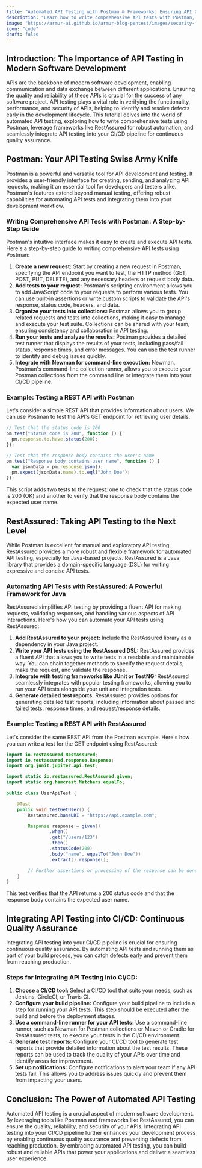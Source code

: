 ```yaml
---
title: "Automated API Testing with Postman & Frameworks: Ensuring API Quality and Reliability"
description: "Learn how to write comprehensive API tests with Postman, leverage frameworks like RestAssured for automated testing, and integrate API testing into your CI/CD pipeline."
image: "https://armur-ai.github.io/armur-blog-pentest/images/security-fundamentals.png"
icon: "code"
draft: false
---
```


## Introduction: The Importance of API Testing in Modern Software Development

APIs are the backbone of modern software development, enabling communication and data exchange between different applications. Ensuring the quality and reliability of these APIs is crucial for the success of any software project. API testing plays a vital role in verifying the functionality, performance, and security of APIs, helping to identify and resolve defects early in the development lifecycle. This tutorial delves into the world of automated API testing, exploring how to write comprehensive tests using Postman, leverage frameworks like RestAssured for robust automation, and seamlessly integrate API testing into your CI/CD pipeline for continuous quality assurance.

## Postman: Your API Testing Swiss Army Knife

Postman is a powerful and versatile tool for API development and testing. It provides a user-friendly interface for creating, sending, and analyzing API requests, making it an essential tool for developers and testers alike. Postman's features extend beyond manual testing, offering robust capabilities for automating API tests and integrating them into your development workflow.

### Writing Comprehensive API Tests with Postman: A Step-by-Step Guide

Postman's intuitive interface makes it easy to create and execute API tests. Here's a step-by-step guide to writing comprehensive API tests using Postman:

1. **Create a new request:** Start by creating a new request in Postman, specifying the API endpoint you want to test, the HTTP method (GET, POST, PUT, DELETE), and any necessary headers or request body data.
2. **Add tests to your request:** Postman's scripting environment allows you to add JavaScript code to your requests to perform various tests. You can use built-in assertions or write custom scripts to validate the API's response, status code, headers, and data.
3. **Organize your tests into collections:** Postman allows you to group related requests and tests into collections, making it easy to manage and execute your test suite. Collections can be shared with your team, ensuring consistency and collaboration in API testing.
4. **Run your tests and analyze the results:** Postman provides a detailed test runner that displays the results of your tests, including pass/fail status, response times, and error messages. You can use the test runner to identify and debug issues quickly.
5. **Integrate with Newman for command-line execution:** Newman, Postman's command-line collection runner, allows you to execute your Postman collections from the command line or integrate them into your CI/CD pipeline.

### Example: Testing a REST API with Postman

Let's consider a simple REST API that provides information about users. We can use Postman to test the API's GET endpoint for retrieving user details.

```javascript
// Test that the status code is 200
pm.test("Status code is 200", function () {
  pm.response.to.have.status(200);
});

// Test that the response body contains the user's name
pm.test("Response body contains user name", function () {
  var jsonData = pm.response.json();
  pm.expect(jsonData.name).to.eql("John Doe");
});
```

This script adds two tests to the request: one to check that the status code is 200 (OK) and another to verify that the response body contains the expected user name.

## RestAssured: Taking API Testing to the Next Level

While Postman is excellent for manual and exploratory API testing, RestAssured provides a more robust and flexible framework for automated API testing, especially for Java-based projects. RestAssured is a Java library that provides a domain-specific language (DSL) for writing expressive and concise API tests.

### Automating API Tests with RestAssured: A Powerful Framework for Java

RestAssured simplifies API testing by providing a fluent API for making requests, validating responses, and handling various aspects of API interactions. Here's how you can automate your API tests using RestAssured:

1. **Add RestAssured to your project:** Include the RestAssured library as a dependency in your Java project.
2. **Write your API tests using the RestAssured DSL:** RestAssured provides a fluent API that allows you to write tests in a readable and maintainable way. You can chain together methods to specify the request details, make the request, and validate the response.
3. **Integrate with testing frameworks like JUnit or TestNG:** RestAssured seamlessly integrates with popular testing frameworks, allowing you to run your API tests alongside your unit and integration tests.
4. **Generate detailed test reports:** RestAssured provides options for generating detailed test reports, including information about passed and failed tests, response times, and request/response details.

### Example: Testing a REST API with RestAssured

Let's consider the same REST API from the Postman example. Here's how you can write a test for the GET endpoint using RestAssured:

```java
import io.restassured.RestAssured;
import io.restassured.response.Response;
import org.junit.jupiter.api.Test;

import static io.restassured.RestAssured.given;
import static org.hamcrest.Matchers.equalTo;

public class UserApiTest {

    @Test
    public void testGetUser() {
        RestAssured.baseURI = "https://api.example.com";

        Response response = given()
                .when()
                .get("/users/123")
                .then()
                .statusCode(200)
                .body("name", equalTo("John Doe"))
                .extract().response();

        // Further assertions or processing of the response can be done here
    }
}
```

This test verifies that the API returns a 200 status code and that the response body contains the expected user name.

## Integrating API Testing into CI/CD: Continuous Quality Assurance

Integrating API testing into your CI/CD pipeline is crucial for ensuring continuous quality assurance. By automating API tests and running them as part of your build process, you can catch defects early and prevent them from reaching production.

### Steps for Integrating API Testing into CI/CD:

1. **Choose a CI/CD tool:** Select a CI/CD tool that suits your needs, such as Jenkins, CircleCI, or Travis CI.
2. **Configure your build pipeline:** Configure your build pipeline to include a step for running your API tests. This step should be executed after the build and before the deployment stages.
3. **Use a command-line runner for your API tests:** Use a command-line runner, such as Newman for Postman collections or Maven or Gradle for RestAssured tests, to execute your tests in the CI/CD environment.
4. **Generate test reports:** Configure your CI/CD tool to generate test reports that provide detailed information about the test results. These reports can be used to track the quality of your APIs over time and identify areas for improvement.
5. **Set up notifications:** Configure notifications to alert your team if any API tests fail. This allows you to address issues quickly and prevent them from impacting your users.

## Conclusion: The Power of Automated API Testing

Automated API testing is a crucial aspect of modern software development. By leveraging tools like Postman and frameworks like RestAssured, you can ensure the quality, reliability, and security of your APIs. Integrating API testing into your CI/CD pipeline further enhances your development process by enabling continuous quality assurance and preventing defects from reaching production. By embracing automated API testing, you can build robust and reliable APIs that power your applications and deliver a seamless user experience.
